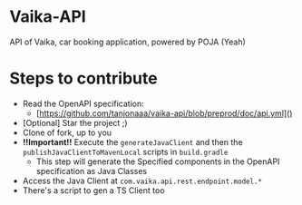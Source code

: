 # Vaika-API
API of Vaika, car booking application, powered by POJA (Yeah) 

# Steps to contribute
- Read the OpenAPI specification:
  - [https://github.com/tanjonaaa/vaika-api/blob/preprod/doc/api.yml]()
- [Optional] Star the project ;)
- Clone of fork, up to you
- **!!Important!!** Execute the `generateJavaClient` and then the `publishJavaClientToMavenLocal` scripts in `build.gradle`
  - This step will generate the Specified components in the OpenAPI specification as Java Classes
- Access the Java Client at `com.vaika.api.rest.endpoint.model.*`
- There's a script to gen a TS Client too
